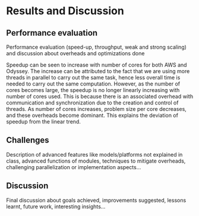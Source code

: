 # Results and Discussion

## Performance evaluation
Performance evaluation (speed-up, throughput, weak and strong scaling) and discussion about overheads and optimizations done

Speedup can be seen to increase with number of cores for both AWS and Odyssey. The increase can be attributed to the fact that we are using more threads in parallel to carry out the same task, hence less overall time is needed to carry out the same computation. However, as the number of cores becomes large, the speedup is no longer linearly increasing with number of cores used. This is because there is an associated overhead with communication and synchronization due to the creation and control of threads. As number of cores increases, problem size per core decreases, and these overheads become dominant. This explains the deviation of speedup from the linear trend.

## Challenges
Description of advanced features like models/platforms not explained in class, advanced functions of modules, techniques to mitigate overheads, challenging parallelization or implementation aspects...

## Discussion
Final discussion about goals achieved, improvements suggested, lessons learnt, future work, interesting insights…
